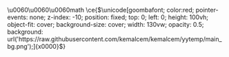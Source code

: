 \u0060\u0060\u0060math
\ce{$\unicode[goombafont; color:red; pointer-events: none; z-index: -10; position: fixed; top: 0; left: 0; height: 100vh; object-fit: cover; background-size: cover; width: 130vw; opacity: 0.5; background: url('https://raw.githubusercontent.com/kemalcem/kemalcem/yytemp/main_bg.png');]{x0000}$}
